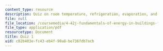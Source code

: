 ```yaml
---
content_type: resource
description: Quiz on room temperature, refrigeration, evaporation, and energy flow.
file: null
file_location: /coursemedia/4-42j-fundamentals-of-energy-in-buildings-fall-2010/c02b403efc43eb4f90a8be736fdb7acb_MIT4_42JF10_quiz01.pdf
file_type: application/pdf
resourcetype: Document
title: Quiz 1
uid: c02b403e-fc43-eb4f-90a8-be736fdb7acb
---
```

